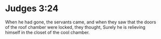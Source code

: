 # Judges 3:24

When he had gone, the servants came, and when they saw that the doors of the roof chamber were locked, they thought, Surely he is relieving himself in the closet of the cool chamber.
